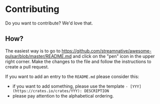 # Contributing

Do you want to contribute? We'd love that.

## How?

The easiest way is to go to https://github.com/streamnative/awesome-pulsar/blob/master/README.md and click on the "pen" icon in the upper right corner. Make the changes to the file and follow the instructions to create a pull request.

If you want to add an entry to the `README.md` please consider this:

- if you want to add something, please use the template `- [YYY](https://crates.io/crates/YYY): DESCRIPTION`
- please pay attention to the alphabetical ordering.
